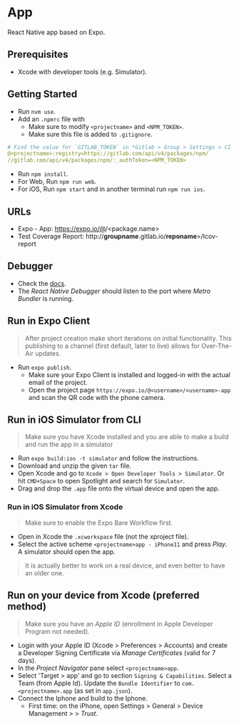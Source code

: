 # App

React Native app based on Expo.

## Prerequisites

- Xcode with developer tools (e.g. Simulator).

## Getting Started

- Run `nvm use`.
- Add an `.npmrc` file with
    - Make sure to modify `<projectname>` and `<NPM_TOKEN>`.
    - Make sure this file is added to `.gitignore`.
```yml
# Find the value for `GITLAB_TOKEN` in *Gitlab > Group > Settings > CI / CD > Variables*.
@<projectname>:registry=https://gitlab.com/api/v4/packages/npm/
//gitlab.com/api/v4/packages/npm/:_authToken=<NPM_TOKEN>
```
- Run `npm install`.
- For Web, Run `npm run web`.
- For iOS, Run `npm start` and in another terminal run `npm run ios`.

## URLs

- Expo - App: https://expo.io/@<username>/<package.name>
- Test Coverage Report: http://**groupname**.gitlab.io/**reponame**>/lcov-report

## Debugger

- Check the [docs](https://docs.expo.io/workflow/debugging/).
- The *React Native Debugger* should listen to the port where *Metro Bundler* is running.

## Run in Expo Client

> After project creation make short iterations on initial functionality. This publishing to a channel (first default, later to live) allows for Over-The-Air updates.
- Run `expo publish`.
    - Make sure your Expo Client is installed and logged-in with the actual email of the project.
    - Open the project page `https://expo.io/@<username>/<username>-app` and scan the QR code with the phone camera.

## Run in iOS Simulator from CLI

> Make sure you have Xcode installed and you are able to make a build and run the app in a simulator
- Run `expo build:ios -t simulator` and follow the instructions.
- Download and unzip the given `tar` file.
- Open Xcode and go to `Xcode > Open Developer Tools > Simulator`. Or hit `CMD+Space` to open Spotlight and search for `Simulator`.
- Drag and drop the `.app` file onto the virtual device and open the app.

### Run in iOS Simulator from Xcode

> Make sure to enable the Expo Bare Workflow first.
- Open in Xcode the `.xcworkspace` file (not the xproject file).
- Select the active scheme `<projectname>app - iPhone11` and press *Play*. A simulator should open the app.
> It is actually better to work on a real device, and even better to have an older one.

## Run on your device from Xcode (preferred method)

> Make sure you have an *Apple ID* (enrollment in Apple Developer Program not needed).
- Login with your Apple ID (Xcode > Preferences > Accounts) and create a Developer Signing Certificate via *Manage Certificates* (valid for 7 days).
- In the *Project Navigator* pane select `<projectname>app`.
- Select 'Target > <projectname>app' and go to section `Signing & Capabilities`. Select a Team (from Apple Id). Update the `Bundle Identifier` to `com.<projectname>.app` (as set in `app.json`).
- Connect the Iphone and build to the Iphone.
    - First time: on the iPhone, open Settings > General > Device Management > <appleid> > *Trust*.
